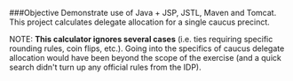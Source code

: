 ###Objective
Demonstrate use of Java + JSP, JSTL, Maven and Tomcat. This project calculates delegate allocation for a single caucus precinct.


NOTE: __This calculator ignores several cases__ (i.e. ties requiring specific rounding rules, coin flips, etc.). Going into the specifics of caucus delegate allocation would have been beyond the scope of the exercise (and a quick search didn't turn up any official rules from the IDP). 